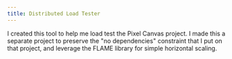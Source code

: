 ```yaml
---
title: Distributed Load Tester
---
```


I created this tool to help me load test the Pixel Canvas project. I made this a separate project to preserve the "no dependencies" constraint that I put on that project, and leverage the FLAME library for simple horizontal scaling.
